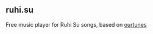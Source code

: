 ## ruhi.su

Free music player for Ruhi Su songs, based on [ourtunes](http://github.com/azer/ourtunes)
